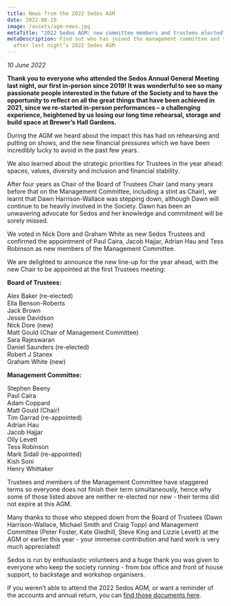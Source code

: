 ```yaml
---
title: News from the 2022 Sedos AGM
date: 2022-06-10
image: /assets/agm-news.jpg
metaTitle: "2022 Sedos AGM: new committee members and trustees elected"
metaDescription: Find out who has joined the management committee and trustees
  after last night’s 2022 Sedos AGM
---
```

*10 June 2022*

**Thank you to everyone who attended the Sedos Annual General Meeting last night, our first in-person since 2019! It was wonderful to see so many passionate people interested in the future of the Society and to have the opportunity to reflect on all the great things that have been achieved in 2021, since we re-started in-person performances – a challenging experience, heightened by us losing our long time rehearsal, storage and build space at Brewer’s Hall Gardens.**  

During the AGM we heard about the impact this has had on rehearsing and putting on shows, and the new financial pressures which we have been incredibly lucky to avoid in the past few years. 

We also learned about the strategic priorities for Trustees in the year ahead: spaces, values, diversity and inclusion and financial stability.

After four years as Chair of the Board of Trustees Chair (and many years before that on the Management Committee, including a stint as Chair), we learnt that Dawn Harrison-Wallace was stepping down, although Dawn will continue to be heavily involved in the Society. Dawn has been an unwavering advocate for Sedos and her knowledge and commitment will be sorely missed. 

We voted in Nick Dore and Graham White as new Sedos Trustees and confirmed the appointment of Paul Caira, Jacob Hajjar, Adrian Hau and Tess Robinson as new members of the Management Committee.

We are delighted to announce the new line-up for the year ahead, with the new Chair to be appointed at the first Trustees meeting:

**Board of Trustees:**

Alex Baker (re-elected)\
Ella Benson-Roberts\
Jack Brown\
Jessie Davidson \
Nick Dore (new)\
Matt Gould (Chair of Management Committee)\
Sara Rajeswaran \
Daniel Saunders (re-elected)\
Robert J Stanex\
Graham White (new)

**Management Committee:** 

Stephen Beeny\
Paul Caira\
Adam Coppard \
Matt Gould (Chair)\
Tim Garrad (re-appointed)\
Adrian Hau\
Jacob Hajjar\
Olly Levett \
Tess Robinson\
Mark Sidall (re-appointed)\
Kish Soni \
Henry Whittaker 

Trustees and members of the Management Committee have staggered terms so everyone does not finish their term simultaneously, hence why some of those listed above are neither re-elected nor new - their terms did not expire at this AGM.

Many thanks to those who stepped down from the Board of Trustees (Dawn Harrison-Wallace, Michael Smith and Craig Topp) and Management Committee (Peter Foster, Kate Gledhill, Steve King and Lizzie Levett) at the AGM or earlier this year - your immense contribution and hard work is very much appreciated!

Sedos is run by enthusiastic volunteers and a huge thank you was given to everyone who keep the society running - from box office and front of house support, to backstage and workshop organisers.

If you weren’t able to attend the 2022 Sedos AGM, or want a reminder of the accounts and annual return, you can [find those documents here](https://drive.google.com/drive/u/2/folders/1a20Nx5FurDh1RhyY_XofBkbKaWSwfhtx?mc_cid=9114d1fda6&mc_eid=UNIQID).